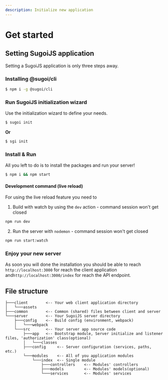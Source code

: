 ```yaml
---
description: Initialize new application
---
```


# Get started

## Setting SugoiJS application

Setting a SugoiJS application is only three steps away.

### Installing @sugoi/cli

```bash
$ npm i -g @sugoi/cli
```

### Run SugoiJS initialization wizard

Use the initialization wizard to define your needs.

```bash
$ sugoi init 
```

**Or**

```bash
$ sgi init
```

### Install & Run

All you left to do is to install the packages and run your server!

```bash
$ npm i && npm start
```

#### Development command \(live reload\)

For using the live reload feature you need to

1. Build with watch by using the `dev` action - command session won't get closed

```bash
npm run dev
```

   2. Run the server with `nodemon` - command session won't get closed

```bash
npm run start:watch
```

### Enjoy your new server

As soon you will done the installation you should be able to reach  
`http://localhost:3000` for reach the client application and`http://localhost:3000/index` for reach the API endpoint.

## File structure

```text
├───client        <-- Your web client application directory
│   └───assets
├───common        <-- Common (shared) files between client and server
└───server        <-- Your SugoiJS server directory
    ├───config    <-- Build config (environment, webpack)
    │   └───webpack
    └───src       <-- Your server app source code
        ├───app   <-- Bootstrap module, Server initialize and listener files, 'authorization' class(optional)
        │   └───classes
        ├───config     <-- Server configuration (services, paths, etc.)
        └───modules    <-- All of you application modules
            └───index  <-- Single module
                ├───controllers    <-- Modules' controllers
                ├───models         <-- Modules' models(optional)
                └───services       <-- Modules' services
```

